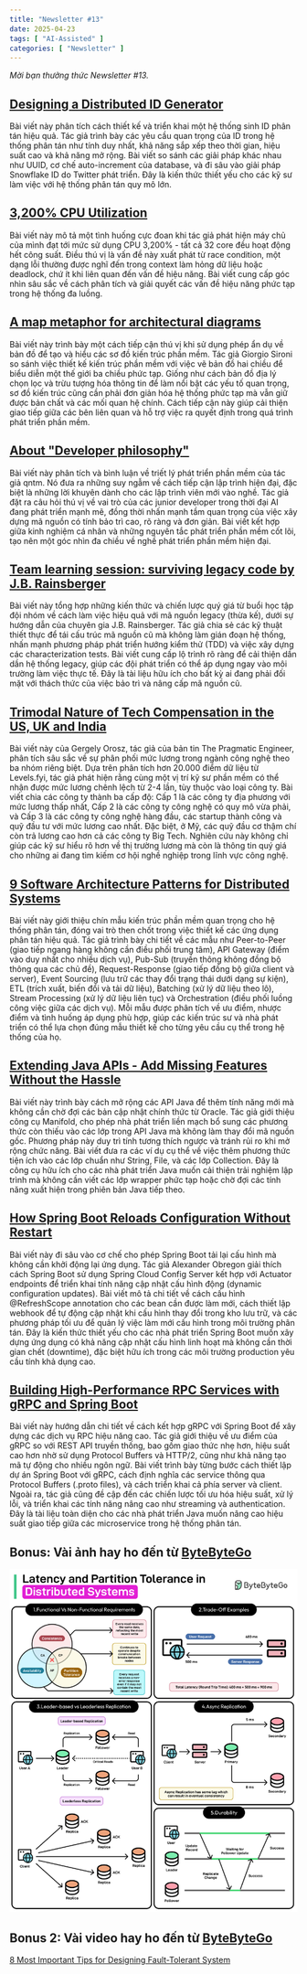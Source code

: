 ```yaml
---
title: "Newsletter #13"
date: 2025-04-23
tags: [ "AI-Assisted" ]
categories: [ "Newsletter" ]
---
```


*Mời bạn thưởng thức Newsletter \#13.*

## [Designing a Distributed ID Generator](https://siddharthsabron.in/blog/id-generator/)

Bài viết này phân tích cách thiết kế và triển khai một hệ thống sinh ID phân tán hiệu quả. Tác giả trình bày các yêu cầu quan trọng của ID trong hệ thống phân tán như tính duy nhất, khả năng sắp xếp theo thời gian, hiệu suất cao và khả năng mở rộng. Bài viết so sánh các giải pháp khác nhau như UUID, cơ chế auto-increment của database, và đi sâu vào giải pháp Snowflake ID do Twitter phát triển. Đây là kiến thức thiết yếu cho các kỹ sư làm việc với hệ thống phân tán quy mô lớn.

## [3,200% CPU Utilization](https://josephmate.github.io/2025-02-26-3200p-cpu-util/)

Bài viết này mô tả một tình huống cực đoan khi tác giả phát hiện máy chủ của mình đạt tới mức sử dụng CPU 3,200% - tất cả 32 core đều hoạt động hết công suất. Điều thú vị là vấn đề này xuất phát từ race condition, một dạng lỗi thường được nghĩ đến trong context làm hỏng dữ liệu hoặc deadlock, chứ ít khi liên quan đến vấn đề hiệu năng. Bài viết cung cấp góc nhìn sâu sắc về cách phân tích và giải quyết các vấn đề hiệu năng phức tạp trong hệ thống đa luồng.

## [A map metaphor for architectural diagrams](https://www.giorgiosironi.com/2025/02/maps-metaphor-for-architectural-diagrams.html)

Bài viết này trình bày một cách tiếp cận thú vị khi sử dụng phép ẩn dụ về bản đồ để tạo và hiểu các sơ đồ kiến trúc phần mềm. Tác giả Giorgio Sironi so sánh việc thiết kế kiến trúc phần mềm với việc vẽ bản đồ hai chiều để biểu diễn một thế giới ba chiều phức tạp. Giống như cách bản đồ địa lý chọn lọc và trừu tượng hóa thông tin để làm nổi bật các yếu tố quan trọng, sơ đồ kiến trúc cũng cần phải đơn giản hóa hệ thống phức tạp mà vẫn giữ được bản chất và các mối quan hệ chính. Cách tiếp cận này giúp cải thiện giao tiếp giữa các bên liên quan và hỗ trợ việc ra quyết định trong quá trình phát triển phần mềm.

## [About "Developer philosophy"](https://tryingthings.wordpress.com/2025/02/28/about-developer-philosophy/)

Bài viết này phân tích và bình luận về triết lý phát triển phần mềm của tác giả qntm. Nó đưa ra những suy ngẫm về cách tiếp cận lập trình hiện đại, đặc biệt là những lời khuyên dành cho các lập trình viên mới vào nghề. Tác giả đặt ra câu hỏi thú vị về vai trò của các junior developer trong thời đại AI đang phát triển mạnh mẽ, đồng thời nhấn mạnh tầm quan trọng của việc xây dựng mã nguồn có tính bảo trì cao, rõ ràng và đơn giản. Bài viết kết hợp giữa kinh nghiệm cá nhân và những nguyên tắc phát triển phần mềm cốt lõi, tạo nên một góc nhìn đa chiều về nghề phát triển phần mềm hiện đại.

## [Team learning session: surviving legacy code by J.B. Rainsberger](https://www.giorgiosironi.com/2025/02/team-learning-session-surviving-legacy.html)

Bài viết này tổng hợp những kiến thức và chiến lược quý giá từ buổi học tập đội nhóm về cách làm việc hiệu quả với mã nguồn legacy (thừa kế), dưới sự hướng dẫn của chuyên gia J.B. Rainsberger. Tác giả chia sẻ các kỹ thuật thiết thực để tái cấu trúc mã nguồn cũ mà không làm gián đoạn hệ thống, nhấn mạnh phương pháp phát triển hướng kiểm thử (TDD) và việc xây dựng các characterization tests. Bài viết cung cấp lộ trình rõ ràng để cải thiện dần dần hệ thống legacy, giúp các đội phát triển có thể áp dụng ngay vào môi trường làm việc thực tế. Đây là tài liệu hữu ích cho bất kỳ ai đang phải đối mặt với thách thức của việc bảo trì và nâng cấp mã nguồn cũ.

## [Trimodal Nature of Tech Compensation in the US, UK and India](https://newsletter.pragmaticengineer.com/p/trimodal)

Bài viết này của Gergely Orosz, tác giả của bản tin The Pragmatic Engineer, phân tích sâu sắc về sự phân phối mức lương trong ngành công nghệ theo ba nhóm riêng biệt. Dựa trên phân tích hơn 20.000 điểm dữ liệu từ Levels.fyi, tác giả phát hiện rằng cùng một vị trí kỹ sư phần mềm có thể nhận được mức lương chênh lệch từ 2-4 lần, tùy thuộc vào loại công ty. Bài viết chia các công ty thành ba cấp độ: Cấp 1 là các công ty địa phương với mức lương thấp nhất, Cấp 2 là các công ty công nghệ có quy mô vừa phải, và Cấp 3 là các công ty công nghệ hàng đầu, các startup thành công và quỹ đầu tư với mức lương cao nhất. Đặc biệt, ở Mỹ, các quỹ đầu cơ thậm chí còn trả lương cao hơn cả các công ty Big Tech. Nghiên cứu này không chỉ giúp các kỹ sư hiểu rõ hơn về thị trường lương mà còn là thông tin quý giá cho những ai đang tìm kiếm cơ hội nghề nghiệp trong lĩnh vực công nghệ.

## [9 Software Architecture Patterns for Distributed Systems](https://dev.to/somadevtoo/9-software-architecture-patterns-for-distributed-systems-2o86)

Bài viết này giới thiệu chín mẫu kiến trúc phần mềm quan trọng cho hệ thống phân tán, đóng vai trò then chốt trong việc thiết kế các ứng dụng phân tán hiệu quả. Tác giả trình bày chi tiết về các mẫu như Peer-to-Peer (giao tiếp ngang hàng không cần điều phối trung tâm), API Gateway (điểm vào duy nhất cho nhiều dịch vụ), Pub-Sub (truyền thông không đồng bộ thông qua các chủ đề), Request-Response (giao tiếp đồng bộ giữa client và server), Event Sourcing (lưu trữ các thay đổi trạng thái dưới dạng sự kiện), ETL (trích xuất, biến đổi và tải dữ liệu), Batching (xử lý dữ liệu theo lô), Stream Processing (xử lý dữ liệu liên tục) và Orchestration (điều phối luồng công việc giữa các dịch vụ). Mỗi mẫu được phân tích về ưu điểm, nhược điểm và tình huống áp dụng phù hợp, giúp các kiến trúc sư và nhà phát triển có thể lựa chọn đúng mẫu thiết kế cho từng yêu cầu cụ thể trong hệ thống của họ.

## [Extending Java APIs - Add Missing Features Without the Hassle](https://foojay.io/today/extending-java-apis-add-missing-features-without-the-hassle/)

Bài viết này trình bày cách mở rộng các API Java để thêm tính năng mới mà không cần chờ đợi các bản cập nhật chính thức từ Oracle. Tác giả giới thiệu công cụ Manifold, cho phép nhà phát triển liền mạch bổ sung các phương thức còn thiếu vào các lớp trong API Java mà không làm thay đổi mã nguồn gốc. Phương pháp này duy trì tính tương thích ngược và tránh rủi ro khi mở rộng chức năng. Bài viết đưa ra các ví dụ cụ thể về việc thêm phương thức tiện ích vào các lớp chuẩn như String, File, và các lớp Collection. Đây là công cụ hữu ích cho các nhà phát triển Java muốn cải thiện trải nghiệm lập trình mà không cần viết các lớp wrapper phức tạp hoặc chờ đợi các tính năng xuất hiện trong phiên bản Java tiếp theo.

## [How Spring Boot Reloads Configuration Without Restart](https://medium.com/@AlexanderObregon/how-spring-boot-reloads-configuration-without-restart-4d9dc9e8b926)

Bài viết này đi sâu vào cơ chế cho phép Spring Boot tải lại cấu hình mà không cần khởi động lại ứng dụng. Tác giả Alexander Obregon giải thích cách Spring Boot sử dụng Spring Cloud Config Server kết hợp với Actuator endpoints để triển khai tính năng cập nhật cấu hình động (dynamic configuration updates). Bài viết mô tả chi tiết về cách cấu hình @RefreshScope annotation cho các bean cần được làm mới, cách thiết lập webhook để tự động cập nhật khi cấu hình thay đổi trong kho lưu trữ, và các phương pháp tối ưu để quản lý việc làm mới cấu hình trong môi trường phân tán. Đây là kiến thức thiết yếu cho các nhà phát triển Spring Boot muốn xây dựng ứng dụng có khả năng cập nhật cấu hình linh hoạt mà không cần thời gian chết (downtime), đặc biệt hữu ích trong các môi trường production yêu cầu tính khả dụng cao.

## [Building High-Performance RPC Services with gRPC and Spring Boot](https://www.javacodegeeks.com/2025/03/building-high-performance-rpc-services-with-grpc-and-spring-boot.html)

Bài viết này hướng dẫn chi tiết về cách kết hợp gRPC với Spring Boot để xây dựng các dịch vụ RPC hiệu năng cao. Tác giả giới thiệu về ưu điểm của gRPC so với REST API truyền thống, bao gồm giao thức nhẹ hơn, hiệu suất cao hơn nhờ sử dụng Protocol Buffers và HTTP/2, cũng như khả năng tạo mã tự động cho nhiều ngôn ngữ. Bài viết trình bày từng bước cách thiết lập dự án Spring Boot với gRPC, cách định nghĩa các service thông qua Protocol Buffers (.proto files), và cách triển khai cả phía server và client. Ngoài ra, tác giả cũng đề cập đến các chiến lược tối ưu hóa hiệu suất, xử lý lỗi, và triển khai các tính năng nâng cao như streaming và authentication. Đây là tài liệu toàn diện cho các nhà phát triển Java muốn nâng cao hiệu suất giao tiếp giữa các microservice trong hệ thống phân tán.

## Bonus: Vài ảnh hay ho đến từ [ByteByteGo](https://bytebytego.com/)

![Latency and Partition Tolerance in Distributed Systems](img/39f5b04d-ad39-4bbe-a32f-f47792d4ef62_2250x2682.png)

## Bonus 2: Vài video hay ho đến từ [ByteByteGo](https://bytebytego.com/)

[8 Most Important Tips for Designing Fault-Tolerant System](https://www.youtube.com/watch?v=3Lis4w4_bBc)

